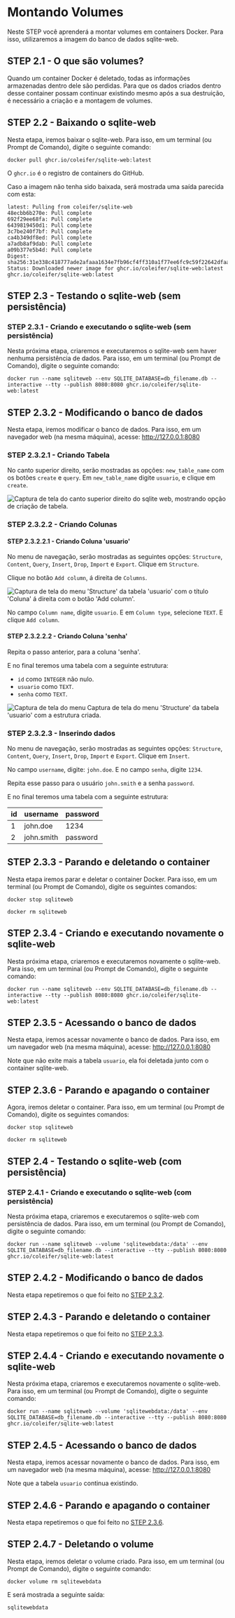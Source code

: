 # Montando Volumes

Neste STEP você aprenderá a montar volumes em containers Docker. Para isso, utilizaremos a imagem do banco de dados sqlite-web.

## STEP 2.1 - O que são volumes?

Quando um container Docker é deletado, todas as informações armazenadas dentro dele são perdidas. Para que os dados criados dentro desse container possam continuar existindo mesmo após a sua destruição, é necessário a criação e a montagem de volumes.

## STEP 2.2 - Baixando o sqlite-web

Nesta etapa, iremos baixar o sqlite-web. Para isso, em um terminal (ou Prompt de Comando), digite o seguinte comando:

```
docker pull ghcr.io/coleifer/sqlite-web:latest
```

O ```ghcr.io``` é o registro de containers do GitHub.

Caso a imagem não tenha sido baixada, será mostrada uma saída parecida com esta:

```
latest: Pulling from coleifer/sqlite-web
48ecbb6b270e: Pull complete 
692f29ee68fa: Pull complete 
6439819450d1: Pull complete 
3c7be240f7bf: Pull complete 
ca4b349df8ed: Pull complete 
a7adb8af9dab: Pull complete 
a09b377e5b4d: Pull complete 
Digest: sha256:31e338c418777ade2afaaa1634e7fb96cf4ff310a1f77ee6fc9c59f22642dfaa
Status: Downloaded newer image for ghcr.io/coleifer/sqlite-web:latest
ghcr.io/coleifer/sqlite-web:latest
```

## STEP 2.3 - Testando o sqlite-web (sem persistência)

### STEP 2.3.1 - Criando e executando o sqlite-web (sem persistência)

Nesta próxima etapa, criaremos e executaremos o sqlite-web sem haver nenhuma persistência de dados. Para isso, em um terminal (ou Prompt de Comando), digite o seguinte comando:

```
docker run --name sqliteweb --env SQLITE_DATABASE=db_filename.db --interactive --tty --publish 8080:8080 ghcr.io/coleifer/sqlite-web:latest
```

## STEP 2.3.2 - Modificando o banco de dados

Nesta etapa, iremos modificar o banco de dados. Para isso, em um navegador web (na mesma máquina), acesse: http://127.0.0.1:8080

### STEP 2.3.2.1 - Criando Tabela

No canto superior direito, serão mostradas as opções: ```new_table_name``` com os botões ```create``` e ```query```. Em ```new_table_name``` digite ```usuario```, e clique em ```create```.

<img src="../imagens/criacao-tabela-sqliteweb.png" alt="Captura de tela do canto superior direito do sqlite web, mostrando opção de criação de tabela.">

### STEP 2.3.2.2 - Criando Colunas

#### STEP 2.3.2.2.1 - Criando Coluna 'usuario'

No menu de navegação, serão mostradas as seguintes opções: ```Structure```, ```Content```, ```Query```, ```Insert```, ```Drop```, ```Import``` e ```Export```. Clique em ```Structure```.

Clique no botão ```Add column```, á direita de ```Columns```.

<img src="../imagens/criacao-coluna-sqliteweb.png" alt="Captura de tela do menu 'Structure' da tabela 'usuario' com o título 'Coluna' á direita com o botão 'Add column'."/>

No campo ```Column name```, digite ```usuario```. E em ```Column type```, selecione ```TEXT```. E clique ```Add column```.

#### STEP 2.3.2.2.2 - Criando Coluna 'senha'

Repita o passo anterior, para a coluna 'senha'.

E no final teremos uma tabela com a seguinte estrutura:
- ```id``` como ```INTEGER``` não nulo.
- ```usuario``` como ```TEXT```.
- ```senha``` como ```TEXT```.

<img src="../imagens/estrutura-tabela-usuario-sqliteweb.png" alt="Captura de tela do menu Captura de tela do menu 'Structure' da tabela 'usuario' com a estrutura criada."/>

### STEP 2.3.2.3 - Inserindo dados

No menu de navegação, serão mostradas as seguintes opções: ```Structure```, ```Content```, ```Query```, ```Insert```, ```Drop```, ```Import``` e ```Export```. Clique em ```Insert```.

No campo ```username```, digite: ```john.doe```. E no campo ```senha```, digite ```1234```.

Repita esse passo para o usuário ```john.smith``` e a senha ```password```.

E no final teremos uma tabela com a seguinte estrutura:

| id   | username   | password   |
|------|------------|------------|
| 1    | john.doe   | 1234       |
| 2    | john.smith | password   |



## STEP 2.3.3 - Parando e deletando o container

Nesta etapa iremos parar e deletar o container Docker. Para isso, em um terminal (ou Prompt de Comando), digite os seguintes comandos:

```
docker stop sqliteweb
```

```
docker rm sqliteweb
```

## STEP 2.3.4 - Criando e executando novamente o sqlite-web

Nesta próxima etapa, criaremos e executaremos novamente o sqlite-web. Para isso, em um terminal (ou Prompt de Comando), digite o seguinte comando:

```
docker run --name sqliteweb --env SQLITE_DATABASE=db_filename.db --interactive --tty --publish 8080:8080 ghcr.io/coleifer/sqlite-web:latest
```

## STEP 2.3.5 - Acessando o banco de dados

Nesta etapa, iremos acessar novamente o banco de dados. Para isso, em um navegador web (na mesma máquina), acesse: http://127.0.0.1:8080

Note que não exite mais a tabela ```usuario```, ela foi deletada junto com o container sqlite-web.

## STEP 2.3.6 - Parando e apagando o container

Agora, iremos deletar o container. Para isso, em um terminal (ou Prompt de Comando), digite os seguintes comandos:

```
docker stop sqliteweb
```

```
docker rm sqliteweb
```

## STEP 2.4 - Testando o sqlite-web (com persistência)

### STEP 2.4.1 - Criando e executando o sqlite-web (com persistência)

Nesta próxima etapa, criaremos e executaremos o sqlite-web com persistência de dados. Para isso, em um terminal (ou Prompt de Comando), digite o seguinte comando:

```
docker run --name sqliteweb --volume 'sqlitewebdata:/data' --env SQLITE_DATABASE=db_filename.db --interactive --tty --publish 8080:8080 ghcr.io/coleifer/sqlite-web:latest
```

## STEP 2.4.2 - Modificando o banco de dados

Nesta etapa repetiremos o que foi feito no [STEP 2.3.2](#step-232---modificando-o-banco-de-dados).

## STEP 2.4.3 - Parando e deletando o container

Nesta etapa repetiremos o que foi feito no [STEP 2.3.3](#step-233---parando-e-deletando-o-container).

## STEP 2.4.4 - Criando e executando novamente o sqlite-web

Nesta próxima etapa, criaremos e executaremos novamente o sqlite-web. Para isso, em um terminal (ou Prompt de Comando), digite o seguinte comando:

```
docker run --name sqliteweb --volume 'sqlitewebdata:/data' --env SQLITE_DATABASE=db_filename.db --interactive --tty --publish 8080:8080 ghcr.io/coleifer/sqlite-web:latest
```

## STEP 2.4.5 - Acessando o banco de dados

Nesta etapa, iremos acessar novamente o banco de dados. Para isso, em um navegador web (na mesma máquina), acesse: http://127.0.0.1:8080

Note que a tabela ```usuario``` continua existindo.

## STEP 2.4.6 - Parando e apagando o container

Nesta etapa repetiremos o que foi feito no [STEP 2.3.6](#step-236---parando-e-apagando-o-container).

## STEP 2.4.7 - Deletando o volume

Nesta etapa, iremos deletar o volume criado. Para isso, em um terminal (ou Prompt de Comando), digite o seguinte comando:

```
docker volume rm sqlitewebdata 
```

E será mostrada a seguínte saída:
```
sqlitewebdata
```